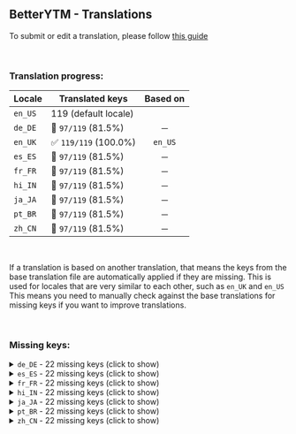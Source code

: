 ## BetterYTM - Translations
To submit or edit a translation, please follow [this guide](../../contributing.md#submitting-translations)

<br>

### Translation progress:
| Locale | Translated keys | Based on |
| ------ | --------------- | :------: |
| `en_US` | 119 (default locale) |  |
| `de_DE` | 🚫 `97/119` (81.5%) | ─ |
| `en_UK` | ✅ `119/119` (100.0%) | `en_US` |
| `es_ES` | 🚫 `97/119` (81.5%) | ─ |
| `fr_FR` | 🚫 `97/119` (81.5%) | ─ |
| `hi_IN` | 🚫 `97/119` (81.5%) | ─ |
| `ja_JA` | 🚫 `97/119` (81.5%) | ─ |
| `pt_BR` | 🚫 `97/119` (81.5%) | ─ |
| `zh_CN` | 🚫 `97/119` (81.5%) | ─ |

<br>

If a translation is based on another translation, that means the keys from the base translation file are automatically applied if they are missing. This is used for locales that are very similar to each other, such as `en_UK` and `en_US`  
This means you need to manually check against the base translations for missing keys if you want to improve translations.

<br>

### Missing keys:

<details><summary><code>de_DE</code> - 22 missing keys (click to show)</summary>

| Key | English text |
| --- | ------------ |
| `feature_help_button_tooltip` | `Click to get more information about this feature` |
| `list_button_placement_queue_only` | `"Up next" queue only` |
| `list_button_placement_everywhere` | `In every song list` |
| `remember_song_time_sites_all` | `Both sites` |
| `remember_song_time_sites_yt` | `Only YouTube` |
| `remember_song_time_sites_ytm` | `Only YouTube Music` |
| `feature_category_songLists` | `Song Lists` |
| `feature_desc_volumeSliderScrollStep` | `Volume slider scroll wheel sensitivity in percent - snaps to the nearest sensitivity value from above` |
| `feature_helptext_volumeSliderScrollStep` | `By how much percent the volume should be changed when scrolling the volume slider with the mouse wheel.\nThis should be a multiple of the volume slider sensitivity, otherwise there will be small irregular jumps in the volume when scrolling.` |
| `feature_helptext_watermarkEnabled` | `If this is disabled, you can still open the config menu by clicking the option in the menu that opens when you click your profile picture in the top right corner.\nHowever it will be harder to find the easter egg ;)` |
| `feature_helptext_removeShareTrackingParam` | `For analytics purposes YouTube adds a tracking parameter to the end of the URL you can copy in the share menu. While not directly harmful, it makes the URL longer and gives YouTube more information about you and the people you send the link to.` |
| `feature_helptext_fixSpacing` | `There are various locations in the user interface where the spacing between elements is inconsistent. This feature fixes those issues.` |
| `feature_desc_listButtonsPlacement` | `Where should the queue buttons show up?` |
| `feature_helptext_listButtonsPlacement` | `There are various song lists on the site like album pages, playlists and the currently playing queue. With this option you can choose where the queue buttons should show up.` |
| `feature_helptext_disableBeforeUnloadPopup` | `When trying to leave the site while a few seconds into a song that is actively playing, a popup will appear asking you to confirm that you want to leave the site. It might say something along the lines of "you have unsaved data" or "this site is asking if you want to close it".\nThis feature disables that popup entirely.` |
| `feature_helptext_closeToastsTimeout` | `Most popups that appear in the bottom left corner will close automatically after 3 seconds with the exception of certain ones like when liking a song.\nThis feature allows you to set a time for those permanent popups to be closed.\nThe other kind of popups will stay unaffected.` |
| `feature_helptext_rememberSongTime` | `Sometimes when reloading the page or restoring it after accidentally closing it, you want to resume listening at the same point. This feature allows you to do that.\nIn order to record the song's time, you need to play it for a few seconds, then its time will be remembered and be restorable for about a minute.` |
| `feature_desc_rememberSongTimeSites` | `On which sites should the song time be remembered and restored?` |
| `feature_helptext_arrowKeySupport` | `Normally you can only skip forwards and backwards by a fixed 10 second interval with the keys "H" and "L". This feature allows you to use the arrow keys too. To change the amount of seconds to skip, use the option below.` |
| `feature_helptext_switchBetweenSites` | `Pressing this hotkey will switch to the other site if you are on YouTube or YouTube Music while staying on the same video / song.` |
| `feature_helptext_anchorImprovements` | `Some elements on the page are only clickable with the left mouse button, which means you can't open them in a new tab by middle-clicking or through the context menu using shift + right-click. This feature adds links to a lot of them or enlarges existing ones to make clicking easier.` |
| `feature_helptext_logLevel` | `This is really only needed for debugging purposes. If you have a problem with the userscript, you should set this to a verbose setting so you can include the JavaScript console log in your GitHub issue.` |

</details>

<details><summary><code>es_ES</code> - 22 missing keys (click to show)</summary>

| Key | English text |
| --- | ------------ |
| `feature_help_button_tooltip` | `Click to get more information about this feature` |
| `list_button_placement_queue_only` | `"Up next" queue only` |
| `list_button_placement_everywhere` | `In every song list` |
| `remember_song_time_sites_all` | `Both sites` |
| `remember_song_time_sites_yt` | `Only YouTube` |
| `remember_song_time_sites_ytm` | `Only YouTube Music` |
| `feature_category_songLists` | `Song Lists` |
| `feature_desc_volumeSliderScrollStep` | `Volume slider scroll wheel sensitivity in percent - snaps to the nearest sensitivity value from above` |
| `feature_helptext_volumeSliderScrollStep` | `By how much percent the volume should be changed when scrolling the volume slider with the mouse wheel.\nThis should be a multiple of the volume slider sensitivity, otherwise there will be small irregular jumps in the volume when scrolling.` |
| `feature_helptext_watermarkEnabled` | `If this is disabled, you can still open the config menu by clicking the option in the menu that opens when you click your profile picture in the top right corner.\nHowever it will be harder to find the easter egg ;)` |
| `feature_helptext_removeShareTrackingParam` | `For analytics purposes YouTube adds a tracking parameter to the end of the URL you can copy in the share menu. While not directly harmful, it makes the URL longer and gives YouTube more information about you and the people you send the link to.` |
| `feature_helptext_fixSpacing` | `There are various locations in the user interface where the spacing between elements is inconsistent. This feature fixes those issues.` |
| `feature_desc_listButtonsPlacement` | `Where should the queue buttons show up?` |
| `feature_helptext_listButtonsPlacement` | `There are various song lists on the site like album pages, playlists and the currently playing queue. With this option you can choose where the queue buttons should show up.` |
| `feature_helptext_disableBeforeUnloadPopup` | `When trying to leave the site while a few seconds into a song that is actively playing, a popup will appear asking you to confirm that you want to leave the site. It might say something along the lines of "you have unsaved data" or "this site is asking if you want to close it".\nThis feature disables that popup entirely.` |
| `feature_helptext_closeToastsTimeout` | `Most popups that appear in the bottom left corner will close automatically after 3 seconds with the exception of certain ones like when liking a song.\nThis feature allows you to set a time for those permanent popups to be closed.\nThe other kind of popups will stay unaffected.` |
| `feature_helptext_rememberSongTime` | `Sometimes when reloading the page or restoring it after accidentally closing it, you want to resume listening at the same point. This feature allows you to do that.\nIn order to record the song's time, you need to play it for a few seconds, then its time will be remembered and be restorable for about a minute.` |
| `feature_desc_rememberSongTimeSites` | `On which sites should the song time be remembered and restored?` |
| `feature_helptext_arrowKeySupport` | `Normally you can only skip forwards and backwards by a fixed 10 second interval with the keys "H" and "L". This feature allows you to use the arrow keys too. To change the amount of seconds to skip, use the option below.` |
| `feature_helptext_switchBetweenSites` | `Pressing this hotkey will switch to the other site if you are on YouTube or YouTube Music while staying on the same video / song.` |
| `feature_helptext_anchorImprovements` | `Some elements on the page are only clickable with the left mouse button, which means you can't open them in a new tab by middle-clicking or through the context menu using shift + right-click. This feature adds links to a lot of them or enlarges existing ones to make clicking easier.` |
| `feature_helptext_logLevel` | `This is really only needed for debugging purposes. If you have a problem with the userscript, you should set this to a verbose setting so you can include the JavaScript console log in your GitHub issue.` |

</details>

<details><summary><code>fr_FR</code> - 22 missing keys (click to show)</summary>

| Key | English text |
| --- | ------------ |
| `feature_help_button_tooltip` | `Click to get more information about this feature` |
| `list_button_placement_queue_only` | `"Up next" queue only` |
| `list_button_placement_everywhere` | `In every song list` |
| `remember_song_time_sites_all` | `Both sites` |
| `remember_song_time_sites_yt` | `Only YouTube` |
| `remember_song_time_sites_ytm` | `Only YouTube Music` |
| `feature_category_songLists` | `Song Lists` |
| `feature_desc_volumeSliderScrollStep` | `Volume slider scroll wheel sensitivity in percent - snaps to the nearest sensitivity value from above` |
| `feature_helptext_volumeSliderScrollStep` | `By how much percent the volume should be changed when scrolling the volume slider with the mouse wheel.\nThis should be a multiple of the volume slider sensitivity, otherwise there will be small irregular jumps in the volume when scrolling.` |
| `feature_helptext_watermarkEnabled` | `If this is disabled, you can still open the config menu by clicking the option in the menu that opens when you click your profile picture in the top right corner.\nHowever it will be harder to find the easter egg ;)` |
| `feature_helptext_removeShareTrackingParam` | `For analytics purposes YouTube adds a tracking parameter to the end of the URL you can copy in the share menu. While not directly harmful, it makes the URL longer and gives YouTube more information about you and the people you send the link to.` |
| `feature_helptext_fixSpacing` | `There are various locations in the user interface where the spacing between elements is inconsistent. This feature fixes those issues.` |
| `feature_desc_listButtonsPlacement` | `Where should the queue buttons show up?` |
| `feature_helptext_listButtonsPlacement` | `There are various song lists on the site like album pages, playlists and the currently playing queue. With this option you can choose where the queue buttons should show up.` |
| `feature_helptext_disableBeforeUnloadPopup` | `When trying to leave the site while a few seconds into a song that is actively playing, a popup will appear asking you to confirm that you want to leave the site. It might say something along the lines of "you have unsaved data" or "this site is asking if you want to close it".\nThis feature disables that popup entirely.` |
| `feature_helptext_closeToastsTimeout` | `Most popups that appear in the bottom left corner will close automatically after 3 seconds with the exception of certain ones like when liking a song.\nThis feature allows you to set a time for those permanent popups to be closed.\nThe other kind of popups will stay unaffected.` |
| `feature_helptext_rememberSongTime` | `Sometimes when reloading the page or restoring it after accidentally closing it, you want to resume listening at the same point. This feature allows you to do that.\nIn order to record the song's time, you need to play it for a few seconds, then its time will be remembered and be restorable for about a minute.` |
| `feature_desc_rememberSongTimeSites` | `On which sites should the song time be remembered and restored?` |
| `feature_helptext_arrowKeySupport` | `Normally you can only skip forwards and backwards by a fixed 10 second interval with the keys "H" and "L". This feature allows you to use the arrow keys too. To change the amount of seconds to skip, use the option below.` |
| `feature_helptext_switchBetweenSites` | `Pressing this hotkey will switch to the other site if you are on YouTube or YouTube Music while staying on the same video / song.` |
| `feature_helptext_anchorImprovements` | `Some elements on the page are only clickable with the left mouse button, which means you can't open them in a new tab by middle-clicking or through the context menu using shift + right-click. This feature adds links to a lot of them or enlarges existing ones to make clicking easier.` |
| `feature_helptext_logLevel` | `This is really only needed for debugging purposes. If you have a problem with the userscript, you should set this to a verbose setting so you can include the JavaScript console log in your GitHub issue.` |

</details>

<details><summary><code>hi_IN</code> - 22 missing keys (click to show)</summary>

| Key | English text |
| --- | ------------ |
| `feature_help_button_tooltip` | `Click to get more information about this feature` |
| `list_button_placement_queue_only` | `"Up next" queue only` |
| `list_button_placement_everywhere` | `In every song list` |
| `remember_song_time_sites_all` | `Both sites` |
| `remember_song_time_sites_yt` | `Only YouTube` |
| `remember_song_time_sites_ytm` | `Only YouTube Music` |
| `feature_category_songLists` | `Song Lists` |
| `feature_desc_volumeSliderScrollStep` | `Volume slider scroll wheel sensitivity in percent - snaps to the nearest sensitivity value from above` |
| `feature_helptext_volumeSliderScrollStep` | `By how much percent the volume should be changed when scrolling the volume slider with the mouse wheel.\nThis should be a multiple of the volume slider sensitivity, otherwise there will be small irregular jumps in the volume when scrolling.` |
| `feature_helptext_watermarkEnabled` | `If this is disabled, you can still open the config menu by clicking the option in the menu that opens when you click your profile picture in the top right corner.\nHowever it will be harder to find the easter egg ;)` |
| `feature_helptext_removeShareTrackingParam` | `For analytics purposes YouTube adds a tracking parameter to the end of the URL you can copy in the share menu. While not directly harmful, it makes the URL longer and gives YouTube more information about you and the people you send the link to.` |
| `feature_helptext_fixSpacing` | `There are various locations in the user interface where the spacing between elements is inconsistent. This feature fixes those issues.` |
| `feature_desc_listButtonsPlacement` | `Where should the queue buttons show up?` |
| `feature_helptext_listButtonsPlacement` | `There are various song lists on the site like album pages, playlists and the currently playing queue. With this option you can choose where the queue buttons should show up.` |
| `feature_helptext_disableBeforeUnloadPopup` | `When trying to leave the site while a few seconds into a song that is actively playing, a popup will appear asking you to confirm that you want to leave the site. It might say something along the lines of "you have unsaved data" or "this site is asking if you want to close it".\nThis feature disables that popup entirely.` |
| `feature_helptext_closeToastsTimeout` | `Most popups that appear in the bottom left corner will close automatically after 3 seconds with the exception of certain ones like when liking a song.\nThis feature allows you to set a time for those permanent popups to be closed.\nThe other kind of popups will stay unaffected.` |
| `feature_helptext_rememberSongTime` | `Sometimes when reloading the page or restoring it after accidentally closing it, you want to resume listening at the same point. This feature allows you to do that.\nIn order to record the song's time, you need to play it for a few seconds, then its time will be remembered and be restorable for about a minute.` |
| `feature_desc_rememberSongTimeSites` | `On which sites should the song time be remembered and restored?` |
| `feature_helptext_arrowKeySupport` | `Normally you can only skip forwards and backwards by a fixed 10 second interval with the keys "H" and "L". This feature allows you to use the arrow keys too. To change the amount of seconds to skip, use the option below.` |
| `feature_helptext_switchBetweenSites` | `Pressing this hotkey will switch to the other site if you are on YouTube or YouTube Music while staying on the same video / song.` |
| `feature_helptext_anchorImprovements` | `Some elements on the page are only clickable with the left mouse button, which means you can't open them in a new tab by middle-clicking or through the context menu using shift + right-click. This feature adds links to a lot of them or enlarges existing ones to make clicking easier.` |
| `feature_helptext_logLevel` | `This is really only needed for debugging purposes. If you have a problem with the userscript, you should set this to a verbose setting so you can include the JavaScript console log in your GitHub issue.` |

</details>

<details><summary><code>ja_JA</code> - 22 missing keys (click to show)</summary>

| Key | English text |
| --- | ------------ |
| `feature_help_button_tooltip` | `Click to get more information about this feature` |
| `list_button_placement_queue_only` | `"Up next" queue only` |
| `list_button_placement_everywhere` | `In every song list` |
| `remember_song_time_sites_all` | `Both sites` |
| `remember_song_time_sites_yt` | `Only YouTube` |
| `remember_song_time_sites_ytm` | `Only YouTube Music` |
| `feature_category_songLists` | `Song Lists` |
| `feature_desc_volumeSliderScrollStep` | `Volume slider scroll wheel sensitivity in percent - snaps to the nearest sensitivity value from above` |
| `feature_helptext_volumeSliderScrollStep` | `By how much percent the volume should be changed when scrolling the volume slider with the mouse wheel.\nThis should be a multiple of the volume slider sensitivity, otherwise there will be small irregular jumps in the volume when scrolling.` |
| `feature_helptext_watermarkEnabled` | `If this is disabled, you can still open the config menu by clicking the option in the menu that opens when you click your profile picture in the top right corner.\nHowever it will be harder to find the easter egg ;)` |
| `feature_helptext_removeShareTrackingParam` | `For analytics purposes YouTube adds a tracking parameter to the end of the URL you can copy in the share menu. While not directly harmful, it makes the URL longer and gives YouTube more information about you and the people you send the link to.` |
| `feature_helptext_fixSpacing` | `There are various locations in the user interface where the spacing between elements is inconsistent. This feature fixes those issues.` |
| `feature_desc_listButtonsPlacement` | `Where should the queue buttons show up?` |
| `feature_helptext_listButtonsPlacement` | `There are various song lists on the site like album pages, playlists and the currently playing queue. With this option you can choose where the queue buttons should show up.` |
| `feature_helptext_disableBeforeUnloadPopup` | `When trying to leave the site while a few seconds into a song that is actively playing, a popup will appear asking you to confirm that you want to leave the site. It might say something along the lines of "you have unsaved data" or "this site is asking if you want to close it".\nThis feature disables that popup entirely.` |
| `feature_helptext_closeToastsTimeout` | `Most popups that appear in the bottom left corner will close automatically after 3 seconds with the exception of certain ones like when liking a song.\nThis feature allows you to set a time for those permanent popups to be closed.\nThe other kind of popups will stay unaffected.` |
| `feature_helptext_rememberSongTime` | `Sometimes when reloading the page or restoring it after accidentally closing it, you want to resume listening at the same point. This feature allows you to do that.\nIn order to record the song's time, you need to play it for a few seconds, then its time will be remembered and be restorable for about a minute.` |
| `feature_desc_rememberSongTimeSites` | `On which sites should the song time be remembered and restored?` |
| `feature_helptext_arrowKeySupport` | `Normally you can only skip forwards and backwards by a fixed 10 second interval with the keys "H" and "L". This feature allows you to use the arrow keys too. To change the amount of seconds to skip, use the option below.` |
| `feature_helptext_switchBetweenSites` | `Pressing this hotkey will switch to the other site if you are on YouTube or YouTube Music while staying on the same video / song.` |
| `feature_helptext_anchorImprovements` | `Some elements on the page are only clickable with the left mouse button, which means you can't open them in a new tab by middle-clicking or through the context menu using shift + right-click. This feature adds links to a lot of them or enlarges existing ones to make clicking easier.` |
| `feature_helptext_logLevel` | `This is really only needed for debugging purposes. If you have a problem with the userscript, you should set this to a verbose setting so you can include the JavaScript console log in your GitHub issue.` |

</details>

<details><summary><code>pt_BR</code> - 22 missing keys (click to show)</summary>

| Key | English text |
| --- | ------------ |
| `feature_help_button_tooltip` | `Click to get more information about this feature` |
| `list_button_placement_queue_only` | `"Up next" queue only` |
| `list_button_placement_everywhere` | `In every song list` |
| `remember_song_time_sites_all` | `Both sites` |
| `remember_song_time_sites_yt` | `Only YouTube` |
| `remember_song_time_sites_ytm` | `Only YouTube Music` |
| `feature_category_songLists` | `Song Lists` |
| `feature_desc_volumeSliderScrollStep` | `Volume slider scroll wheel sensitivity in percent - snaps to the nearest sensitivity value from above` |
| `feature_helptext_volumeSliderScrollStep` | `By how much percent the volume should be changed when scrolling the volume slider with the mouse wheel.\nThis should be a multiple of the volume slider sensitivity, otherwise there will be small irregular jumps in the volume when scrolling.` |
| `feature_helptext_watermarkEnabled` | `If this is disabled, you can still open the config menu by clicking the option in the menu that opens when you click your profile picture in the top right corner.\nHowever it will be harder to find the easter egg ;)` |
| `feature_helptext_removeShareTrackingParam` | `For analytics purposes YouTube adds a tracking parameter to the end of the URL you can copy in the share menu. While not directly harmful, it makes the URL longer and gives YouTube more information about you and the people you send the link to.` |
| `feature_helptext_fixSpacing` | `There are various locations in the user interface where the spacing between elements is inconsistent. This feature fixes those issues.` |
| `feature_desc_listButtonsPlacement` | `Where should the queue buttons show up?` |
| `feature_helptext_listButtonsPlacement` | `There are various song lists on the site like album pages, playlists and the currently playing queue. With this option you can choose where the queue buttons should show up.` |
| `feature_helptext_disableBeforeUnloadPopup` | `When trying to leave the site while a few seconds into a song that is actively playing, a popup will appear asking you to confirm that you want to leave the site. It might say something along the lines of "you have unsaved data" or "this site is asking if you want to close it".\nThis feature disables that popup entirely.` |
| `feature_helptext_closeToastsTimeout` | `Most popups that appear in the bottom left corner will close automatically after 3 seconds with the exception of certain ones like when liking a song.\nThis feature allows you to set a time for those permanent popups to be closed.\nThe other kind of popups will stay unaffected.` |
| `feature_helptext_rememberSongTime` | `Sometimes when reloading the page or restoring it after accidentally closing it, you want to resume listening at the same point. This feature allows you to do that.\nIn order to record the song's time, you need to play it for a few seconds, then its time will be remembered and be restorable for about a minute.` |
| `feature_desc_rememberSongTimeSites` | `On which sites should the song time be remembered and restored?` |
| `feature_helptext_arrowKeySupport` | `Normally you can only skip forwards and backwards by a fixed 10 second interval with the keys "H" and "L". This feature allows you to use the arrow keys too. To change the amount of seconds to skip, use the option below.` |
| `feature_helptext_switchBetweenSites` | `Pressing this hotkey will switch to the other site if you are on YouTube or YouTube Music while staying on the same video / song.` |
| `feature_helptext_anchorImprovements` | `Some elements on the page are only clickable with the left mouse button, which means you can't open them in a new tab by middle-clicking or through the context menu using shift + right-click. This feature adds links to a lot of them or enlarges existing ones to make clicking easier.` |
| `feature_helptext_logLevel` | `This is really only needed for debugging purposes. If you have a problem with the userscript, you should set this to a verbose setting so you can include the JavaScript console log in your GitHub issue.` |

</details>

<details><summary><code>zh_CN</code> - 22 missing keys (click to show)</summary>

| Key | English text |
| --- | ------------ |
| `feature_help_button_tooltip` | `Click to get more information about this feature` |
| `list_button_placement_queue_only` | `"Up next" queue only` |
| `list_button_placement_everywhere` | `In every song list` |
| `remember_song_time_sites_all` | `Both sites` |
| `remember_song_time_sites_yt` | `Only YouTube` |
| `remember_song_time_sites_ytm` | `Only YouTube Music` |
| `feature_category_songLists` | `Song Lists` |
| `feature_desc_volumeSliderScrollStep` | `Volume slider scroll wheel sensitivity in percent - snaps to the nearest sensitivity value from above` |
| `feature_helptext_volumeSliderScrollStep` | `By how much percent the volume should be changed when scrolling the volume slider with the mouse wheel.\nThis should be a multiple of the volume slider sensitivity, otherwise there will be small irregular jumps in the volume when scrolling.` |
| `feature_helptext_watermarkEnabled` | `If this is disabled, you can still open the config menu by clicking the option in the menu that opens when you click your profile picture in the top right corner.\nHowever it will be harder to find the easter egg ;)` |
| `feature_helptext_removeShareTrackingParam` | `For analytics purposes YouTube adds a tracking parameter to the end of the URL you can copy in the share menu. While not directly harmful, it makes the URL longer and gives YouTube more information about you and the people you send the link to.` |
| `feature_helptext_fixSpacing` | `There are various locations in the user interface where the spacing between elements is inconsistent. This feature fixes those issues.` |
| `feature_desc_listButtonsPlacement` | `Where should the queue buttons show up?` |
| `feature_helptext_listButtonsPlacement` | `There are various song lists on the site like album pages, playlists and the currently playing queue. With this option you can choose where the queue buttons should show up.` |
| `feature_helptext_disableBeforeUnloadPopup` | `When trying to leave the site while a few seconds into a song that is actively playing, a popup will appear asking you to confirm that you want to leave the site. It might say something along the lines of "you have unsaved data" or "this site is asking if you want to close it".\nThis feature disables that popup entirely.` |
| `feature_helptext_closeToastsTimeout` | `Most popups that appear in the bottom left corner will close automatically after 3 seconds with the exception of certain ones like when liking a song.\nThis feature allows you to set a time for those permanent popups to be closed.\nThe other kind of popups will stay unaffected.` |
| `feature_helptext_rememberSongTime` | `Sometimes when reloading the page or restoring it after accidentally closing it, you want to resume listening at the same point. This feature allows you to do that.\nIn order to record the song's time, you need to play it for a few seconds, then its time will be remembered and be restorable for about a minute.` |
| `feature_desc_rememberSongTimeSites` | `On which sites should the song time be remembered and restored?` |
| `feature_helptext_arrowKeySupport` | `Normally you can only skip forwards and backwards by a fixed 10 second interval with the keys "H" and "L". This feature allows you to use the arrow keys too. To change the amount of seconds to skip, use the option below.` |
| `feature_helptext_switchBetweenSites` | `Pressing this hotkey will switch to the other site if you are on YouTube or YouTube Music while staying on the same video / song.` |
| `feature_helptext_anchorImprovements` | `Some elements on the page are only clickable with the left mouse button, which means you can't open them in a new tab by middle-clicking or through the context menu using shift + right-click. This feature adds links to a lot of them or enlarges existing ones to make clicking easier.` |
| `feature_helptext_logLevel` | `This is really only needed for debugging purposes. If you have a problem with the userscript, you should set this to a verbose setting so you can include the JavaScript console log in your GitHub issue.` |

</details>
